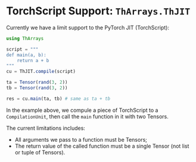 # TorchScript Support: `ThArrays.ThJIT`

Currently we have a limit support to the PyTorch JIT (TorchScript):

```julia
using ThArrays

script = """
def main(a, b):
    return a + b
"""
cu = ThJIT.compile(script)

ta = Tensor(rand(3, 2))
tb = Tensor(rand(3, 2))

res = cu.main(ta, tb) # same as ta + tb

```

In the example above, we compule a piece of TorchScript to a
`CompilationUnit`, then call the `main` function in it with two
Tensors.

The current limitations includes:

- All arguments we pass to a function must be Tensors;
- The return value of the called function must be a single Tensor (not
  list or tuple of Tensors).
